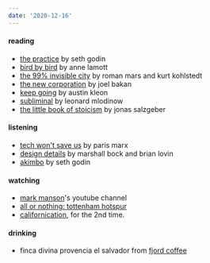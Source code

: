 ```yaml
---
date: '2020-12-16'
---
```


#### reading

- [the practice](../books/the-practice.md) by seth godin
- [bird by bird](../books/bird-by-bird.md) by anne lamott
- [the 99% invisible city](https://99percentinvisible.org/book/) by roman mars and kurt kohlstedt
- [the new corporation](https://www.penguinrandomhouse.com/books/621948/the-new-corporation-by-joel-bakan/) by joel bakan
- [keep going](https://austinkleon.com/keepgoing/) by austin kleon
- [subliminal](https://www.penguinrandomhouse.com/books/115698/subliminal-by-leonard-mlodinow/) by leonard mlodinow
- [the little book of stoicism](https://www.njlifehacks.com/the-little-book-of-stoicism/) by jonas salzgeber

#### listening

- [tech won't save us](https://open.spotify.com/show/3UhsI7s4bkH1FcMZI5u9iD?si=59Oy2qE8Rte4Of8ubbqStw) by paris marx
- [design details](https://designdetails.fm) by marshall bock and brian lovin
- [akimbo](https://www.akimbo.link) by seth godin

#### watching

- [mark manson](https://www.youtube.com/channel/UC0TnW9acNxqeojxXDMbohcA)'s youtube channel
- [all or nothing: tottenham hotspur](https://www.imdb.com/title/tt11188556)
- [californication](https://www.imdb.com/title/tt0904208/), for the 2nd time.

#### drinking

- finca divina provencia el salvador from [fjord coffee](https://fjord-coffee.de)
